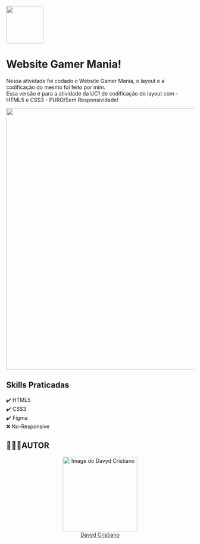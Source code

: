 <img src="https://user-images.githubusercontent.com/53920878/138993315-d0469865-6b26-46d0-88f5-bc54154b59b3.png" width="100px" align="center"></img>

# Website Gamer Mania!

Nessa atividade foi codado o Website Gamer Mania, o layout e a codificação do mesmo foi feito por mim. </br> Essa versão é para a atividade da UC1 de codificação do layout com - HTML5 e CSS3 - PURO/Sem Responsividade!


<img src="https://user-images.githubusercontent.com/53920878/138993039-858a73af-5e81-48c0-bdea-03f786b7b4bf.png" width="700px" align="center"></img>

## Skills Praticadas
✔️ HTML5 </br>
✔️ CSS3 </br>
✔️ Figma </br>
❌ No-Responsive </br>

## 👨🏻‍💻AUTOR
<a href="https://github.com/davydcristiano" style="align: center" width="90px">
  <a href="https://github.com/davydcristiano" style="align: center" width="90px">
    <a href="https://github.com/davydcristiano" style="align: center" width="90px">  
      <p align="center">
 <img src="https://avatars.githubusercontent.com/u/53920878?s=400&u=66625844b1ac8cf54c403e0f30361182c3cb27e2&v=4" width="200" alt="Image do Davyd Cristiano">
      </br>Davyd Cristiano
</p>
